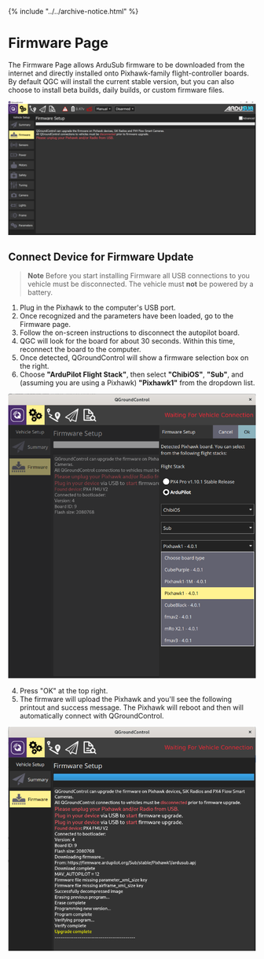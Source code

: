 {% include "../../archive-notice.html" %}

# Firmware Page

The Firmware Page allows ArduSub firmware to be downloaded from the internet and directly installed onto Pixhawk-family flight-controller boards. By default QGC will install the current stable version, but you can also choose to install beta builds, daily builds, or custom firmware files.

<img src="/images/reference/reference-ardusub-firmware.png" class="img-responsive img-center" />

## Connect Device for Firmware Update
> **Note** Before you start installing Firmware all USB connections to you vehicle must be disconnected. The vehicle must **not** be powered by a battery.

1. Plug in the Pixhawk to the computer's USB port. 
2. Once recognized and the parameters have been loaded, go to the Firmware page.
3. Follow the on-screen instructions to disconnect the autopilot board. 
4. QGC will look for the board for about 30 seconds. Within this time, reconnect the board to the computer.
2. Once detected, QGroundControl will show a firmware selection box on the right. 
3. Choose **"ArduPilot Flight Stack"**, then select **"ChibiOS"**, **"Sub"**, and (assuming you are using a Pixhawk) **"Pixhawk1"** from the dropdown list.

<img src="/images/qgc/firmware-2.png" class="img-responsive img-center" />

4. Press "OK" at the top right. 
5. The firmware will upload the Pixhawk and you'll see the following printout and success message. The Pixhawk will reboot and then will automatically connect with QGroundControl.

<img src="/images/qgc/firmware-3.png" class="img-responsive img-center" />
